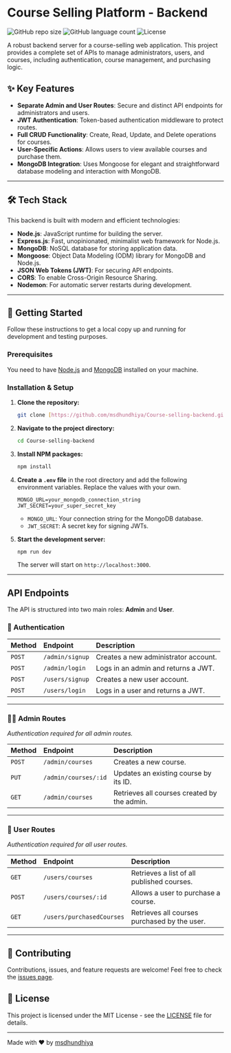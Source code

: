 # Course Selling Platform - Backend

![GitHub repo size](https://img.shields.io/github/repo-size/msdhundhiya/Course-selling-backend?style=for-the-badge)
![GitHub language count](https://img.shields.io/github/languages/count/msdhundhiya/Course-selling-backend?style=for-the-badge)
![License](https://img.shields.io/github/license/msdhundhiya/Course-selling-backend?style=for-the-badge)

A robust backend server for a course-selling web application. This project provides a complete set of APIs to manage administrators, users, and courses, including authentication, course management, and purchasing logic.

## ✨ Key Features

- **Separate Admin and User Routes**: Secure and distinct API endpoints for administrators and users.
- **JWT Authentication**: Token-based authentication middleware to protect routes.
- **Full CRUD Functionality**: Create, Read, Update, and Delete operations for courses.
- **User-Specific Actions**: Allows users to view available courses and purchase them.
- **MongoDB Integration**: Uses Mongoose for elegant and straightforward database modeling and interaction with MongoDB.

---

## 🛠️ Tech Stack

This backend is built with modern and efficient technologies:

- **Node.js**: JavaScript runtime for building the server.
- **Express.js**: Fast, unopinionated, minimalist web framework for Node.js.
- **MongoDB**: NoSQL database for storing application data.
- **Mongoose**: Object Data Modeling (ODM) library for MongoDB and Node.js.
- **JSON Web Tokens (JWT)**: For securing API endpoints.
- **CORS**: To enable Cross-Origin Resource Sharing.
- **Nodemon**: For automatic server restarts during development.

---

## 🚀 Getting Started

Follow these instructions to get a local copy up and running for development and testing purposes.

### Prerequisites

You need to have [Node.js](https://nodejs.org/) and [MongoDB](https://www.mongodb.com/try/download/community) installed on your machine.

### Installation & Setup

1.  **Clone the repository:**
    ```bash
    git clone [https://github.com/msdhundhiya/Course-selling-backend.git](https://github.com/msdhundhiya/Course-selling-backend.git)
    ```

2.  **Navigate to the project directory:**
    ```bash
    cd Course-selling-backend
    ```

3.  **Install NPM packages:**
    ```bash
    npm install
    ```

4.  **Create a `.env` file** in the root directory and add the following environment variables. Replace the values with your own.
    ```env
    MONGO_URL=your_mongodb_connection_string
    JWT_SECRET=your_super_secret_key
    ```
    * `MONGO_URL`: Your connection string for the MongoDB database.
    * `JWT_SECRET`: A secret key for signing JWTs.

5.  **Start the development server:**
    ```bash
    npm run dev
    ```
    The server will start on `http://localhost:3000`.

---

## API Endpoints

The API is structured into two main roles: **Admin** and **User**.

### 🔑 Authentication

| Method | Endpoint         | Description                                     |
| :----- | :--------------- | :---------------------------------------------- |
| `POST` | `/admin/signup`  | Creates a new administrator account.            |
| `POST` | `/admin/login`   | Logs in an admin and returns a JWT.             |
| `POST` | `/users/signup`  | Creates a new user account.                     |
| `POST` | `/users/login`   | Logs in a user and returns a JWT.               |

---

### 👨‍💼 Admin Routes

*Authentication required for all admin routes.*

| Method | Endpoint             | Description                                |
| :----- | :------------------- | :----------------------------------------- |
| `POST` | `/admin/courses`     | Creates a new course.                      |
| `PUT`  | `/admin/courses/:id` | Updates an existing course by its ID.      |
| `GET`  | `/admin/courses`     | Retrieves all courses created by the admin.|

---

### 👤 User Routes

*Authentication required for all user routes.*

| Method | Endpoint                  | Description                                |
| :----- | :------------------------ | :----------------------------------------- |
| `GET`  | `/users/courses`          | Retrieves a list of all published courses. |
| `POST` | `/users/courses/:id`      | Allows a user to purchase a course.        |
| `GET`  | `/users/purchasedCourses` | Retrieves all courses purchased by the user.|

---

## 🤝 Contributing

Contributions, issues, and feature requests are welcome! Feel free to check the [issues page](https://github.com/msdhundhiya/Course-selling-backend/issues).

## 📄 License

This project is licensed under the MIT License - see the [LICENSE](LICENSE.md) file for details.

---
Made with ❤️ by [msdhundhiya](https://github.com/msdhundhiya)
